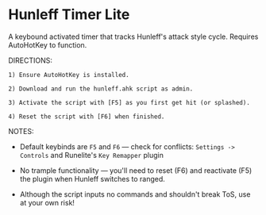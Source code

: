 # Hunleff Timer Lite

A keybound activated timer that tracks Hunleff's attack style cycle. Requires AutoHotKey to function.

DIRECTIONS:

	1) Ensure AutoHotKey is installed.
	
	2) Download and run the hunleff.ahk script as admin.
	
	3) Activate the script with [F5] as you first get hit (or splashed).
	
	4) Reset the script with [F6] when finished.
  
NOTES:

- Default keybinds are `F5` and `F6` — check for conflicts: `Settings -> Controls` and Runelite's `Key Remapper` plugin

- No trample functionality — you'll need to reset (F6) and reactivate (F5) the plugin when Hunleff switches to ranged.

- Although the script inputs no commands and shouldn't break ToS, use at your own risk!
